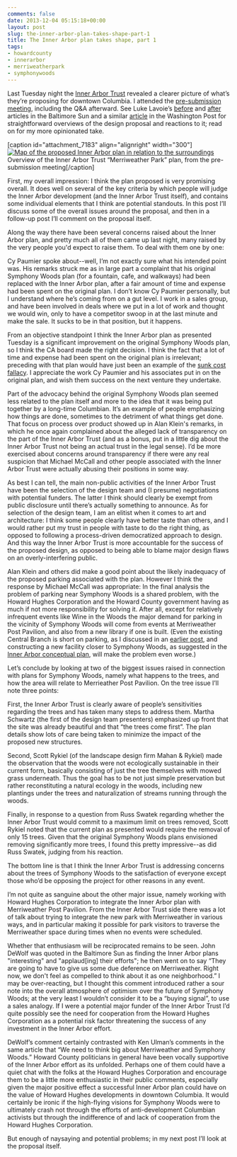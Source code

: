 ```yaml
---
comments: false
date: 2013-12-04 05:15:18+00:00
layout: post
slug: the-inner-arbor-plan-takes-shape-part-1
title: The Inner Arbor plan takes shape, part 1
tags:
- howardcounty
- innerarbor
- merriweatherpark
- symphonywoods
---
```


Last Tuesday night the [Inner Arbor Trust](http://inartrust.org/) revealed a clearer picture of what’s they’re proposing for downtown Columbia. I attended the [pre-submission meeting](https://www.facebook.com/events/424788714288812/), including the Q&A afterward. See Luke Lavoie’s [before](http://www.baltimoresun.com/news/maryland/howard/columbia/ph-ho-cf-inner-arbor-1205-20131201,0,2631482.story) and [after](http://www.baltimoresun.com/news/maryland/howard/columbia/ph-ho-cf-inner-arbor-reaction-1205-20131203,0,3729212.story) articles in the Baltimore Sun and a similar [article](http://www.washingtonpost.com/business/capitalbusiness/maryland-group-proposes-a-methamorphosis-for-its-downtown-columbia-public-park/2013/12/01/3f9bfdec-56f4-11e3-8304-caf30787c0a9_story.html) in the Washington Post for straightforward overviews of the design proposal and reactions to it; read on for my more opinionated take.

[caption id="attachment_7183" align="alignright" width="300"][![Map of the proposed Inner Arbor plan in relation to the surroundings](http://hecker.files.wordpress.com/2013/12/inner-arbor-overview.png?w=300)](http://hecker.files.wordpress.com/2013/12/inner-arbor-overview.png) Overview of the Inner Arbor Trust “Merriweather Park” plan, from the pre-submission meeting[/caption]

First, my overall impression: I think the plan proposed is very promising overall. It does well on several of the key criteria by which people will judge the Inner Arbor development (and the Inner Arbor Trust itself), and contains some individual elements that I think are potential standouts. In this post I’ll discuss some of the overall issues around the proposal, and then in a follow-up post I’ll comment on the proposal itself.

Along the way there have been several concerns raised about the Inner Arbor plan, and pretty much all of them came up last night, many raised by the very people you'd expect to raise them. To deal with them one by one:

Cy Paumier spoke about--well, I’m not exactly sure what his intended point was. His remarks struck me as in large part a complaint that his original Symphony Woods plan (for a fountain, cafe, and walkways) had been replaced with the Inner Arbor plan, after a fair amount of time and expense had been spent on the original plan. I don’t know Cy Paumier personally, but I understand where he’s coming from on a gut level. I work in a sales group, and have been involved in deals where we put in a lot of work and thought we would win, only to have a competitor swoop in at the last minute and make the sale. It sucks to be in that position, but it happens.

From an objective standpoint I think the Inner Arbor plan as presented Tuesday is a significant improvement on the original Symphony Woods plan, so I think the CA board made the right decision. I think the fact that a lot of time and expense had been spent on the original plan is irrelevant; preceding with that plan would have just been an example of the [sunk cost fallacy](http://en.wikipedia.org/wiki/Sunk_costs#Loss_aversion_and_the_sunk_cost_fallacy). I appreciate the work Cy Paumier and his associates put in on the original plan, and wish them success on the next venture they undertake.

Part of the advocacy behind the original Symphony Woods plan seemed less related to the plan itself and more to the idea that it was being put together by a long-time Columbian. It’s an example of people emphasizing how things are done, sometimes to the detriment of what things get done. That focus on process over product showed up in Alan Klein's remarks, in which he once again complained about the alleged lack of transparency on the part of the Inner Arbor Trust (and as a bonus, put in a little dig about the Inner Arbor Trust not being an actual trust in the legal sense). I’d be more exercised about concerns around transparency if there were any real suspicion that Michael McCall and other people associated with the Inner Arbor Trust were actually abusing their positions in some way.

As best I can tell, the main non-public activities of the Inner Arbor Trust have been the selection of the design team and (I presume) negotiations with potential funders. The latter I think should clearly be exempt from public disclosure until there’s actually something to announce. As for selection of the design team, I am an elitist when it comes to art and architecture: I think some people clearly have better taste than others, and I would rather put my trust in people with taste to do the right thing, as opposed to following a process-driven democratized approach to design. And this way the Inner Arbor Trust is more accountable for the success of the proposed design, as opposed to being able to blame major design flaws on an overly-interfering public.

Alan Klein and others did make a good point about the likely inadequacy of the proposed parking associated with the plan. However I think the response by Michael McCall was appropriate: In the final analysis the problem of parking near Symphony Woods is a shared problem, with the Howard Hughes Corporation and the Howard County government having as much if not more responsibility for solving it. After all, except for relatively infrequent events like Wine in the Woods the major demand for parking in the vicinity of Symphony Woods will come from events at Merriweather Post Pavilion, and also from a new library if one is built. (Even the existing Central Branch is short on parking, as I discussed in an [earlier post](/2013/02/23/turbocharging-downtown-columbia-with-a-new-central-branch-library/), and constructing a new facility closer to Symphony Woods, as suggested in the [Inner Arbor conceptual plan](http://www.hocorising.com/2013/01/symphony-woods.html), will make the problem even worse.)

Let’s conclude by looking at two of the biggest issues raised in connection with plans for Symphony Woods, namely what happens to the trees, and how the area will relate to Merrieather Post Pavilion. On the tree issue I’ll note three points:

First, the Inner Arbor Trust is clearly aware of people’s sensitivities regarding the trees and has taken many steps to address them. Martha Schwartz (the first of the design team presenters) emphasized up front that the site was already beautiful and that “the trees come first”. The plan details show lots of care being taken to minimize the impact of the proposed new structures.

Second, Scott Rykiel (of the landscape design firm Mahan & Rykiel) made the observation that the woods were not ecologically sustainable in their current form, basically consisting of just the tree themselves with mowed grass underneath. Thus the goal has to be not just simple preservation but rather reconstituting a natural ecology in the woods, including new plantings under the trees and naturalization of streams running through the woods.

Finally, in response to a question from Russ Swatek regarding whether the Inner Arbor Trust would commit to a maximum limit on trees removed, Scott Rykiel noted that the current plan as presented would require the removal of only 15 trees. Given that the original Symphony Woods plans envisioned removing significantly more trees, I found this pretty impressive--as did Russ Swatek, judging from his reaction.

The bottom line is that I think the Inner Arbor Trust is addressing concerns about the trees of Symphony Woods to the satisfaction of everyone except those who’d be opposing the project for other reasons in any event.

I’m not quite as sanguine about the other major issue, namely working with Howard Hughes Corporation to integrate the Inner Arbor plan with Merriweather Post Pavilion. From the Inner Arbor Trust side there was a lot of talk about trying to integrate the new park with Merriweather in various ways, and in particular making it possible for park visitors to traverse the Merriweather space during times when no events were scheduled.

Whether that enthusiasm will be reciprocated remains to be seen. John DeWolf was quoted in the Baltimore Sun as finding the Inner Arbor plans "interesting" and "applaud[ing] their efforts"; he then went on to say “They are going to have to give us some due deference on Merriweather. Right now, we don't feel as compelled to think about it as one neighborhood.” I may be over-reacting, but I thought this comment introduced rather a sour note into the overall atmosphere of optimism over the future of Symphony Woods; at the very least I wouldn’t consider it to be a “buying signal”, to use a sales analogy. If I were a potential major funder of the Inner Arbor Trust I’d quite possibly see the need for cooperation from the Howard Hughes Corporation as a potential risk factor threatening the success of any investment in the Inner Arbor effort.

DeWolf’s comment certainly contrasted with Ken Ulman’s comments in the same article that “We need to think big about Merriweather and Symphony Woods.” Howard County politicians in general have been vocally supportive of the Inner Arbor effort as its unfolded. Perhaps one of them could have a quiet chat with the folks at the Howard Hughes Corporation and encourage them to be a little more enthusiastic in their public comments, especially given the major positive effect a successful Inner Arbor plan could have on the value of Howard Hughes developments in downtown Columbia. It would certainly be ironic if the high-flying visions for Symphony Woods were to ultimately crash not through the efforts of anti-development Columbian activists but through the indifference of and lack of cooperation from the Howard Hughes Corporation.

But enough of naysaying and potential problems; in my next post I’ll look at the proposal itself.

